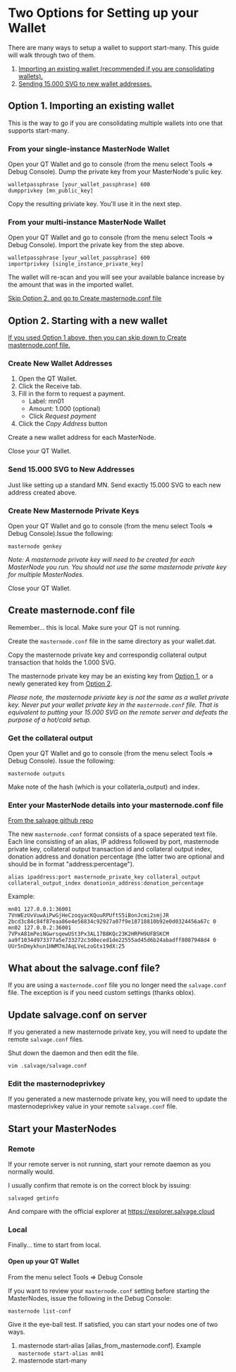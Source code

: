 # Two Options for Setting up your Wallet

There are many ways to setup a wallet to support start-many. This guide will
walk through two of them.

1. [Importing an existing wallet (recommended if you are consolidating wallets).](#option1)
2. [Sending 15.000 SVG to new wallet addresses.](#option2)

## <a name="option1"></a>Option 1. Importing an existing wallet

This is the way to go if you are consolidating multiple wallets into one that
supports start-many. 

### From your single-instance MasterNode Wallet

Open your QT Wallet and go to console (from the menu select Tools => Debug
Console). Dump the private key from your MasterNode's pulic key.

```
walletpassphrase [your_wallet_passphrase] 600
dumpprivkey [mn_public_key]
```

Copy the resulting priviate key. You'll use it in the next step.

### From your multi-instance MasterNode Wallet

Open your QT Wallet and go to console (from the menu select Tools => Debug
Console). Import the private key from the step above.

```
walletpassphrase [your_wallet_passphrase] 600
importprivkey [single_instance_private_key]
```

The wallet will re-scan and you will see your available balance increase by the
amount that was in the imported wallet.

[Skip Option 2. and go to Create masternode.conf file](#masternodeconf)

## <a name="option2"></a>Option 2. Starting with a new wallet

[If you used Option 1 above, then you can skip down to Create masternode.conf file.](#masternodeconf)

### Create New Wallet Addresses

1. Open the QT Wallet.
2. Click the Receive tab.
3. Fill in the form to request a payment.
   * Label: mn01
   * Amount: 1.000 (optional)
   * Click *Request payment*
5. Click the *Copy Address* button

Create a new wallet address for each MasterNode.

Close your QT Wallet.

### Send 15.000 SVG to New Addresses

Just like setting up a standard MN. Send exactly 15.000 SVG to each new
address created above.

### Create New Masternode Private Keys

Open your QT Wallet and go to console (from the menu select Tools => Debug
Console).Issue the following:

```
masternode genkey
```

*Note: A masternode private key will need to be created for each MasterNode you
run. You should not use the same masternode private key for multiple
MasterNodes.*

Close your QT Wallet.

## <a name="masternodeconf"></a>Create masternode.conf file

Remember... this is local. Make sure your QT is not running.

Create the `masternode.conf` file in the same directory as your wallet.dat.

Copy the masternode private key and correspondig collateral output transaction
that holds the 1.000 SVG.

The masternode private key may be an existing key from [Option 1](#option1), or
a newly generated key from [Option 2](#option2). 

*Please note, the masternode priviate key is not the same as a wallet private
key. Never put your wallet private key in the `masternode.conf` file. That is
equivalent to putting your 15.000 SVG on the remote server and defeats the
purpose of a hot/cold setup.*

### Get the collateral output

Open your QT Wallet and go to console (from the menu select Tools => Debug
Console). Issue the following:

```
masternode outputs
```

Make note of the hash (which is your collaterla_output) and index.

### Enter your MasterNode details into your masternode.conf file

[From the salvage github repo](https://github.com/Salvage-ex/Salvage/blob/master/doc/masternode_conf.md)

The new `masternode.conf` format consists of a space seperated text file. Each
line consisting of an alias, IP address followed by port, masternode private
key, collateral output transaction id and collateral output index, donation
address and donation percentage (the latter two are optional and should be in
format "address:percentage").

```
alias ipaddress:port masternode_private_key collateral_output collateral_output_index donationin_address:donation_percentage
```

Example:

```
mn01 127.0.0.1:36001 7VnWEzUvVuwAiPwGjHeCzoqyacKQuuRPUftS5iBonJcmi2smjJR 2bcd3c84c84f87eaa86e4e56834c92927a07f9e18718810b92e0d0324456a67c 0
mn02 127.0.0.2:36001 7VPxA81mPeiNGwrsqewUSt3Px3AL17B8KQc23K2HRPH9UFBSKCM aa9f1034d973377a5e733272c3d0eced1de22555ad45d6b24abadff8087948d4 0 UUr5nDmykhun1HWM7mJAqLVeLzoGtx19dX:25
```

## What about the salvage.conf file?

If you are using a `masternode.conf` file you no longer need the `salvage.conf`
file. The exception is if you need custom settings (thanks oblox).

## Update salvage.conf on server

If you generated a new masternode private key, you will need to update the
remote `salvage.conf` files.

Shut down the daemon and then edit the file.

```
vim .salvage/salvage.conf
```

### Edit the masternodeprivkey

If you generated a new masternode private key, you will need to update the
masternodeprivkey value in your remote `salvage.conf` file.

## Start your MasterNodes

### Remote

If your remote server is not running, start your remote daemon as you normally
would. 

I usually confirm that remote is on the correct block by issuing:

```
salvaged getinfo
```

And compare with the official explorer at https://explorer.salvage.cloud

### Local

Finally... time to start from local.

#### Open up your QT Wallet

From the menu select Tools => Debug Console

If you want to review your `masternode.conf` setting before starting the
MasterNodes, issue the following in the Debug Console:

```
masternode list-conf
```

Give it the eye-ball test. If satisfied, you can start your nodes one of two
ways.

1. masternode start-alias [alias_from_masternode.conf]. Example `masternode start-alias mn01`
2. masternode start-many
